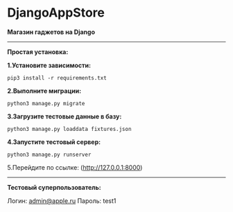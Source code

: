 # DjangoAppStore
**Магазин гаджетов на Django**
___________________________________________
**Простая установка:**

**1.Установите зависимости:**
```
pip3 install -r requirements.txt
```
**2.Выполните миграции:**
```
python3 manage.py migrate
```
**3.Загрузите тестовые данные в базу:**
```
python3 manage.py loaddata fixtures.json
```
**4.Запустите тестовый сервер:**
```
python3 manage.py runserver
```
5.Перейдите по ссылке: (http://127.0.0.1:8000)
_______________________________________________
**Тестовый суперпользователь:**

Логин: admin@apple.ru Пароль: test1
